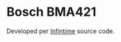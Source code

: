 Bosch BMA421
================================================================================
Developed per [Infintime](https://github.com/InfiniTimeOrg/InfiniTime/blob/develop/src/drivers/Bma421_C/bma4.c) source code.
